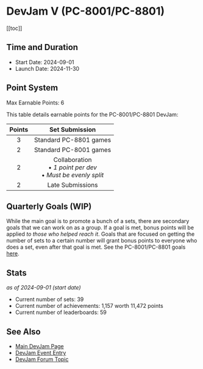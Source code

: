 # DevJam V (PC-8001/PC-8801)

[[toc]]

## Time and Duration

- Start Date: 2024-09-01
- Launch Date: 2024-11-30

## Point System

Max Earnable Points: 6

This table details earnable points for the PC-8001/PC-8801 DevJam:

| Points |                                                        Set Submission                                                         |
| :----: | :---------------------------------------------------------------------------------------------------------------------------: |
|   3    |                                                     Standard PC-8801 games                                                    |
|   2    |                                                     Standard PC-8001 games                                                    |
|   2    |                               Collaboration<br>• _1 point per dev_<br>• _Must be evenly split_                                |
|   2    |                                                         Late Submissions                                                      |

## Quarterly Goals (WIP)

While the main goal is to promote a bunch of a sets, there are secondary goals that we can work on as a group. If a goal is met, bonus points will be applied _to those who helped reach it_. Goals that are focused on getting the number of sets to a certain number will grant bonus points to everyone who does a set, even after that goal is met. See the PC-8001/PC-8801 goals [here](https://docs.google.com/spreadsheets/d/1yrtQB-NkHEx0L_VPBFl_IZ3-F854B8woLB00CUm0w0M/pubhtml?gid=1785919847&single=true).

## Stats

_as of 2024-09-01 (start date)_

- Current number of sets: 39
- Current number of achievements: 1,157 worth 11,472 points
- Current number of leaderboards: 59

## See Also

- [Main DevJam Page](/developer-docs/devjam)
- [DevJam Event Entry](https://retroachievements.org/game/20000)
- [DevJam Forum Topic](https://retroachievements.org/viewtopic.php?t=22368)
